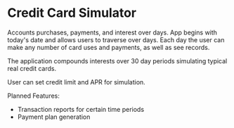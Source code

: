 # Credit Card Simulator

Accounts purchases, payments, and interest over days. App begins with today's date and allows users to traverse over days. Each day the user can make any number of card uses and payments, as well as see records. 

The application compounds interests over 30 day periods simulating typical real credit cards.

User can set credit limit and APR for simulation.

Planned Features:
* Transaction reports for certain time periods
* Payment plan generation
